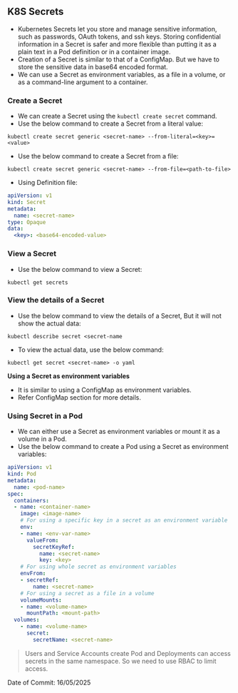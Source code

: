 ## K8S Secrets

- Kubernetes Secrets let you store and manage sensitive information, such as passwords, OAuth tokens, and ssh keys. Storing confidential information in a Secret is safer and more flexible than putting it as a plain text in a Pod definition or in a container image.
- Creation of a Secret is similar to that of a ConfigMap. But we have to store the sensitive data in base64 encoded format.
- We can use a Secret as environment variables, as a file in a volume, or as a command-line argument to a container.

### Create a Secret

- We can create a Secret using the `kubectl create secret` command.
- Use the below command to create a Secret from a literal value:   
```shell
kubectl create secret generic <secret-name> --from-literal=<key>=<value>
```

- Use the below command to create a Secret from a file:
```shell
kubectl create secret generic <secret-name> --from-file=<path-to-file>
```

- Using Definition file:
```yaml
apiVersion: v1
kind: Secret
metadata:
  name: <secret-name>
type: Opaque
data:
  <key>: <base64-encoded-value>
```

### View a Secret

- Use the below command to view a Secret:
```shell
kubectl get secrets
```

### View the details of a Secret

- Use the below command to view the details of a Secret, But it will not show the actual data:
```shell
kubectl describe secret <secret-name
```

- To view the actual data, use the below command:
```shell
kubectl get secret <secret-name> -o yaml
```

**Using a Secret as environment variables**

- It is similar to using a ConfigMap as environment variables.
- Refer ConfigMap section for more details.

### Using Secret in a Pod

- We can either use a Secret as environment variables or mount it as a volume in a Pod.
- Use the below command to create a Pod using a Secret as environment variables:
```yaml
apiVersion: v1
kind: Pod
metadata:
  name: <pod-name>
spec:
  containers:
  - name: <container-name>
    image: <image-name>
    # For using a specific key in a secret as an environment variable
    env:
    - name: <env-var-name>
      valueFrom:
        secretKeyRef:
          name: <secret-name>
          key: <key>
    # For using whole secret as environment variables
    envFrom:
    - secretRef:
        name: <secret-name>
    # For using a secret as a file in a volume
    volumeMounts:
    - name: <volume-name>
      mountPath: <mount-path>
  volumes:
    - name: <volume-name>
      secret:
        secretName: <secret-name>
```

> Users and Service Accounts create Pod and Deployments can access secrets in the same namespace. So we need to use RBAC to limit access.

Date of Commit: 16/05/2025